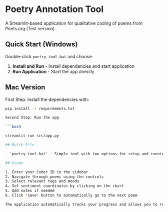 # Poetry Annotation Tool

A Streamlit-based application for qualitative coding of poems from Poets.org (Test version).

## Quick Start (Windows)

Double-click `poetry_tool.bat` and choose:

1. **Install and Run** - Install dependencies and start application
2. **Run Application** - Start the app directly

## Mac Version
First Step: Install the dependencies with:

```bash
pip install -r requirements.txt

Second Step: Run the app

```bash

streamlit run src/app.py

## Batch File

- `poetry_tool.bat` - Simple tool with two options for setup and running

## Usage

1. Enter your Coder ID in the sidebar
2. Navigate through poems using the controls
3. Select relevant tags and moods
4. Set sentiment coordinates by clicking on the chart
5. Add notes if needed
6. Click *save* button to automatically go to the next poem

The application automatically tracks your progress and allows you to resume where you left off (By entering your Coder ID in the sidebar).
